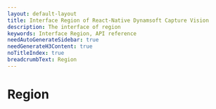 ```yaml
---
layout: default-layout
title: Interface Region of React-Native Dynamsoft Capture Vision
description: The interface of region
keywords: Interface Region, API reference
needAutoGenerateSidebar: true
needGenerateH3Content: true
noTitleIndex: true
breadcrumbText: Region
---
```


# Region
